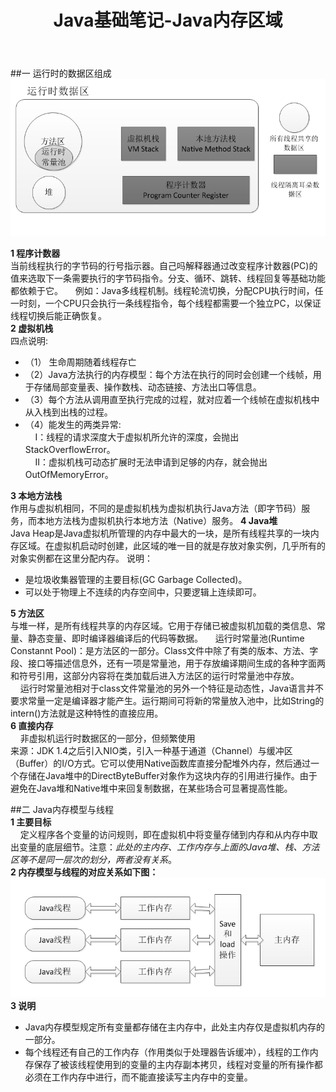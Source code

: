 ﻿---
layout: post
title: Java基础笔记-Java内存区域
description: 关于Java JVM的一些学习笔记
category: blog
---
##一 运行时的数据区组成   
![图示1](/images/blog/java-jvm-store-model.png)   

<B>1  程序计数器</B><br>当前线程执行的字节码的行号指示器。自己吗解释器通过改变程序计数器(PC)的值来选取下一条需要执行的字节码指令。分支、循环、跳转、线程回复等基础功能都依赖于它。
&nbsp;&nbsp;&nbsp;&nbsp;例如：Java多线程机制。线程轮流切换，分配CPU执行时间，任一时刻，一个CPU只会执行一条线程指令，每个线程都需要一个独立PC，以保证线程切换后能正确恢复。      
<B>2  虚拟机栈</B><br>四点说明:   
<ul>
  <li>（1） 生命周期随着线程存亡</li>
  <li>（2）Java方法执行的内存模型：每个方法在执行的同时会创建一个线帧，用于存储局部变量表、操作数栈、动态链接、方法出口等信息。</li>
  <li>（3）每个方法从调用直至执行完成的过程，就对应着一个线帧在虚拟机栈中从入栈到出栈的过程。</li>
  <li>（4）能发生的两类异常:<br>
      &nbsp;&nbsp;&nbsp;&nbsp;I：线程的请求深度大于虚拟机所允许的深度，会抛出StackOverflowError。<br>
      &nbsp;&nbsp;&nbsp;&nbsp;II：虚拟机栈可动态扩展时无法申请到足够的内存，就会抛出OutOfMemoryError。</li>
</ul>   
<B>3 本地方法栈</B><br>作用与虚拟机相同，不同的是虚拟机栈为虚拟机执行Java方法（即字节码）服务，而本地方法栈为虚拟机执行本地方法（Native）服务。       
<B>4 Java堆</B><br>Java Heap是Java虚拟机所管理的内存中最大的一块，是所有线程共享的一块内存区域。在虚拟机启动时创建，此区域的唯一目的就是存放对象实例，几乎所有的对象实例都在这里分配内存。   
说明：<br>
<ul>
   <li>是垃圾收集器管理的主要目标(GC Garbage Collected)。</li>
   <li>可以处于物理上不连续的内存空间中，只要逻辑上连续即可。</li>
</ul>   
<B>5 方法区</B><br>与堆一样，是所有线程共享的内存区域。它用于存储已被虚拟机加载的类信息、常量、静态变量、即时编译器编译后的代码等数据。   
&nbsp;&nbsp;&nbsp;&nbsp;运行时常量池(Runtime Constannt Pool)：是方法区的一部分。Class文件中除了有类的版本、方法、字段、接口等描述信息外，还有一项是常量池，用于存放编译期间生成的各种字面两和符号引用，这部分内容将在类加载后进入方法区的运行时常量池中存放。<br>
&nbsp;&nbsp;&nbsp;&nbsp;运行时常量池相对于class文件常量池的另外一个特征是动态性，Java语言并不要求常量一定是编译器才能产生。运行期间可将新的常量放入池中，比如String的intern()方法就是这种特性的直接应用。
<br>
<B>6 直接内存</B><br>
&nbsp;&nbsp;&nbsp;&nbsp;非虚拟机运行时数据区的一部分，但频繁使用<br>
来源：JDK 1.4之后引入NIO类，引入一种基于通道（Channel）与缓冲区（Buffer）的I/O方式。它可以使用Native函数库直接分配堆外内存，然后通过一个存储在Java堆中的DirectByteBuffer对象作为这块内存的引用进行操作。由于避免在Java堆和Native堆中来回复制数据，在某些场合可显著提高性能。
<br> 
  
##二 Java内存模型与线程      
<B>1 主要目标</B><br>
&nbsp;&nbsp;&nbsp;&nbsp;定义程序各个变量的访问规则，即在虚拟机中将变量存储到内存和从内存中取出变量的底层细节。注意：<I>此处的主内存、工作内存与上面的Java堆、栈、方法区等不是同一层次的划分，两者没有关系</I>。<br>
<B>2 内存模型与线程的对应关系如下图：</B><br>
![图示2](/images/blog/java-jvm-store-model2.png)   
<B>3 说明</B><br>
 <ul>
   <li>Java内存模型规定所有变量都存储在主内存中，此处主内存仅是虚拟机内存的一部分。</li>
   <li>每个线程还有自己的工作内存（作用类似于处理器告诉缓冲），线程的工作内存保存了被该线程使用到的变量的主内存副本拷贝，线程对变量的所有操作都必须在工作内存中进行，而不能直接读写主内存中的变量。</li>
</ul>


